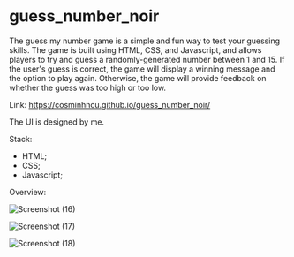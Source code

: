 # guess_number_noir

The guess my number game is a simple and fun way to test your guessing skills. The game is built using HTML, CSS, and Javascript, and allows players to try and guess a randomly-generated number between 1 and 15. If the user's guess is correct, the game will display a winning message and the option to play again. Otherwise, the game will provide feedback on whether the guess was too high or too low. 

Link: https://cosminhncu.github.io/guess_number_noir/

The UI is designed by me.

Stack:
- HTML;
- CSS;
- Javascript;
 
Overview: 

![Screenshot (16)](https://user-images.githubusercontent.com/101092190/207691930-b19ff8cf-6690-4e1e-a784-d30beb9bcdba.png)

![Screenshot (17)](https://user-images.githubusercontent.com/101092190/207691936-66a1c2ae-f6e8-4ab4-add2-54b299b6c918.png)

![Screenshot (18)](https://user-images.githubusercontent.com/101092190/207691943-a03f0895-7cee-4298-a6a1-6ccfc6ea757b.png)
